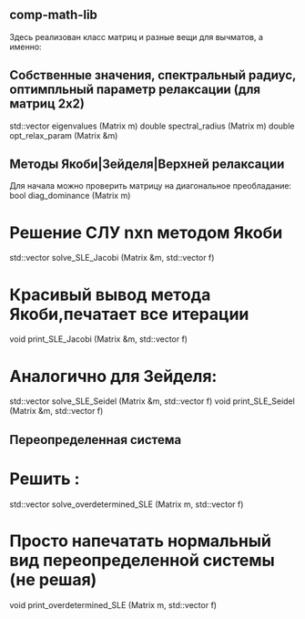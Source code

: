 ## comp-math-lib 
Здесь реализован класс матриц и разные вещи для вычматов, а именно: 

## Собственные значения, спектральный радиус, оптимпльный параметр релаксации (для матриц 2х2) 
std::vector<double> eigenvalues (Matrix m) 
double spectral_radius (Matrix m) 
double opt_relax_param (Matrix &m) 

## Методы Якоби|Зейделя|Верхней релаксации

Для начала можно проверить матрицу на диагональное преобладание: 
bool diag_dominance (Matrix m) 

# Решение СЛУ nxn методом Якоби 
std::vector<double> solve_SLE_Jacobi (Matrix &m, std::vector<double> f) 

# Красивый вывод метода Якоби,печатает все итерации 
void print_SLE_Jacobi (Matrix &m, std::vector<double> f) 

# Аналогично для Зейделя:
std::vector<double> solve_SLE_Seidel (Matrix &m, std::vector<double> f) 
void print_SLE_Seidel (Matrix &m, std::vector<double> f) 

## Переопределенная система 
# Решить : 
std::vector<bool> solve_overdetermined_SLE (Matrix m, std::vector<double> f) 

# Просто напечатать нормальный вид переопределенной системы (не решая) 
void print_overdetermined_SLE (Matrix m, std::vector<double> f) 
